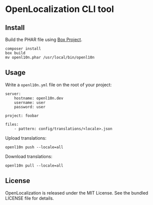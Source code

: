 # OpenLocalization CLI tool

## Install

Build the PHAR file using [Box Project](http://box-project.org/).

```
composer install
box build
mv openl10n.phar /usr/local/bin/openl10n
```

## Usage

Write a `openl10n.yml` file on the root of your project:

```
server:
    hostname: openl10n.dev
    username: user
    password: user

project: foobar

files:
    - pattern: config/translations/<locale>.json
```

Upload translations:

```
openl10n push --locale=all
```

Download translations:

```
openl10n pull --locale=all
```

## License

OpenLocalization is released under the MIT License.
See the bundled LICENSE file for details.
